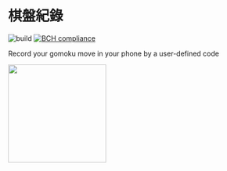 # 棋盤紀錄
![build](https://github.com/easylive1989/LittleFlowerApp/actions/workflows/build.yml/badge.svg)
[![BCH compliance](https://bettercodehub.com/edge/badge/easylive1989/LittleFlowerApp?branch=master)](https://bettercodehub.com/)

Record your gomoku move in your phone by a user-defined code

<a href='https://play.google.com/store/apps/details?id=com.paulwu.little_flower_app&hl=zh-hk'><img src='https://play.google.com/intl/en_us/badges/static/images/badges/en_badge_web_generic.png' width="200"/></a>
